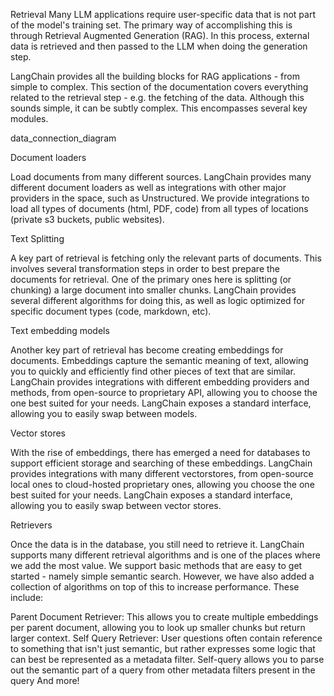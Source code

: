 Retrieval
Many LLM applications require user-specific data that is not part of the model's training set. The primary way of accomplishing this is through Retrieval Augmented Generation (RAG). In this process, external data is retrieved and then passed to the LLM when doing the generation step.

LangChain provides all the building blocks for RAG applications - from simple to complex. This section of the documentation covers everything related to the retrieval step - e.g. the fetching of the data. Although this sounds simple, it can be subtly complex. This encompasses several key modules.

data_connection_diagram

Document loaders

Load documents from many different sources. LangChain provides many different document loaders as well as integrations with other major providers in the space, such as Unstructured. We provide integrations to load all types of documents (html, PDF, code) from all types of locations (private s3 buckets, public websites).

Text Splitting

A key part of retrieval is fetching only the relevant parts of documents. This involves several transformation steps in order to best prepare the documents for retrieval. One of the primary ones here is splitting (or chunking) a large document into smaller chunks. LangChain provides several different algorithms for doing this, as well as logic optimized for specific document types (code, markdown, etc).

Text embedding models

Another key part of retrieval has become creating embeddings for documents. Embeddings capture the semantic meaning of text, allowing you to quickly and efficiently find other pieces of text that are similar. LangChain provides integrations with different embedding providers and methods, from open-source to proprietary API, allowing you to choose the one best suited for your needs. LangChain exposes a standard interface, allowing you to easily swap between models.

Vector stores

With the rise of embeddings, there has emerged a need for databases to support efficient storage and searching of these embeddings. LangChain provides integrations with many different vectorstores, from open-source local ones to cloud-hosted proprietary ones, allowing you choose the one best suited for your needs. LangChain exposes a standard interface, allowing you to easily swap between vector stores.

Retrievers

Once the data is in the database, you still need to retrieve it. LangChain supports many different retrieval algorithms and is one of the places where we add the most value. We support basic methods that are easy to get started - namely simple semantic search. However, we have also added a collection of algorithms on top of this to increase performance. These include:

Parent Document Retriever: This allows you to create multiple embeddings per parent document, allowing you to look up smaller chunks but return larger context.
Self Query Retriever: User questions often contain reference to something that isn't just semantic, but rather expresses some logic that can best be represented as a metadata filter. Self-query allows you to parse out the semantic part of a query from other metadata filters present in the query
And more!